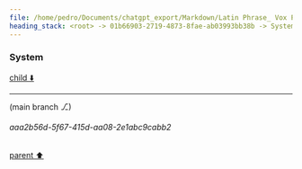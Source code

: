 ```yaml
---
file: /home/pedro/Documents/chatgpt_export/Markdown/Latin Phrase_ Vox Populi.md
heading_stack: <root> -> 01b66903-2719-4873-8fae-ab03993bb38b -> System -> 2238323d-9b16-42cb-a934-8611b400a598 -> System
---
```

### System

[child ⬇️](#aaa2b56d-5f67-415d-aa08-2e1abc9cabb2)

---

(main branch ⎇)
###### aaa2b56d-5f67-415d-aa08-2e1abc9cabb2
[parent ⬆️](#2238323d-9b16-42cb-a934-8611b400a598)
